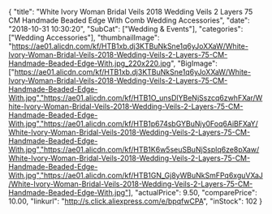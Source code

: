 {
	"title": "White Ivory Woman Bridal Veils 2018 Wedding Veils 2 Layers 75 CM Handmade Beaded Edge With Comb Wedding Accessories",
	"date": "2018-10-31 10:30:20",
	"SubCat": ["Wedding & Events"],
	"categories": ["Wedding Accessories"],
	"thumbnailImage": "https://ae01.alicdn.com/kf/HTB1xb.dj3KTBuNkSne1q6yJoXXaW/White-Ivory-Woman-Bridal-Veils-2018-Wedding-Veils-2-Layers-75-CM-Handmade-Beaded-Edge-With.jpg_220x220.jpg",
	"BigImage": ["https://ae01.alicdn.com/kf/HTB1xb.dj3KTBuNkSne1q6yJoXXaW/White-Ivory-Woman-Bridal-Veils-2018-Wedding-Veils-2-Layers-75-CM-Handmade-Beaded-Edge-With.jpg","https://ae01.alicdn.com/kf/HTB1O_unsDlYBeNjSszcq6zwhFXar/White-Ivory-Woman-Bridal-Veils-2018-Wedding-Veils-2-Layers-75-CM-Handmade-Beaded-Edge-With.jpg","https://ae01.alicdn.com/kf/HTB1p674sbGYBuNjy0Foq6AiBFXaY/White-Ivory-Woman-Bridal-Veils-2018-Wedding-Veils-2-Layers-75-CM-Handmade-Beaded-Edge-With.jpg","https://ae01.alicdn.com/kf/HTB1K6w5seuSBuNjSsplq6ze8pXaw/White-Ivory-Woman-Bridal-Veils-2018-Wedding-Veils-2-Layers-75-CM-Handmade-Beaded-Edge-With.jpg","https://ae01.alicdn.com/kf/HTB1GN_Gj8yWBuNkSmFPq6xguVXaJ/White-Ivory-Woman-Bridal-Veils-2018-Wedding-Veils-2-Layers-75-CM-Handmade-Beaded-Edge-With.jpg"],
	"actualPrice": 9.50,
	"comparePrice": 10.00,
	"linkurl": "http://s.click.aliexpress.com/e/bpqfwCPA",
	"inStock": 102
}
